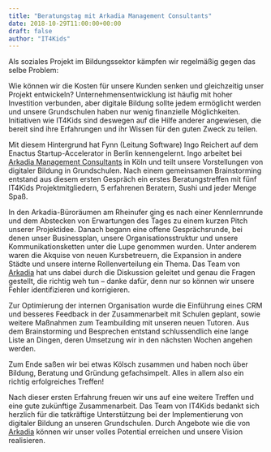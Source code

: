 ```yaml
---
title: "Beratungstag mit Arkadia Management Consultants"
date: 2018-10-29T11:00:00+00:00
draft: false
author: "IT4Kids"
---
```


Als soziales Projekt im Bildungssektor kämpfen wir regelmäßig gegen das selbe Problem:

Wie können wir die Kosten für unsere Kunden senken und gleichzeitig unser Projekt entwickeln?
Unternehmensentwicklung ist häufig mit hoher Investition verbunden, aber digitale Bildung sollte jedem ermöglicht werden und
unsere Grundschulen haben nur wenig finanzielle Möglichkeiten. Initiativen wie IT4Kids sind deswegen auf die Hilfe anderer angewiesen,
die bereit sind ihre Erfahrungen und ihr Wissen für den guten Zweck zu teilen.

Mit diesem Hintergrund hat Fynn (Leitung Software) Ingo Reichert auf dem Enactus Startup-Accelerator in Berlin kennengelernt.
Ingo arbeitet bei <a href="//arkadia.de">Arkadia Management Consultants</a> in Köln und teilt unsere Vorstellungen von digitaler Bildung in Grundschulen.
Nach einem gemeinsamen Brainstorming entstand aus diesem ersten Gespräch ein erstes Beratungstreffen mit
fünf IT4Kids Projektmitgliedern, 5 erfahrenen Beratern, Sushi und jeder Menge Spaß.

In den Arkadia-Büroräumen am Rheinufer ging es nach einer Kennlernrunde und dem Abstecken von Erwartungen des Tages zu einem kurzen Pitch unserer Projektidee.
Danach begann eine offene Gesprächsrunde, bei denen unser Businessplan, unsere Organisationsstruktur und unsere Kommunikationsketten unter die Lupe genommen wurden.
Unter anderem waren die Akquise von neuen Kursbetreuern, die Expansion in andere Städte und unsere interne Rollenverteilung ein Thema.
Das Team von <a href="//arkadia.de">Arkadia</a> hat uns dabei durch die Diskussion geleitet und genau die Fragen gestellt, die richtig weh tun – danke dafür,
denn nur so können wir unsere Fehler identifizieren und korrigieren.

Zur Optimierung der internen Organisation wurde die Einführung eines CRM und besseres Feedback in der Zusammenarbeit mit Schulen geplant,
sowie weitere Maßnahmen zum Teambuilding mit unseren neuen Tutoren. Aus dem Brainstorming und Besprechen entstand schlussendlich eine lange Liste an Dingen,
deren Umsetzung wir in den nächsten Wochen angehen werden.

Zum Ende saßen wir bei etwas Kölsch zusammen und haben noch über Bildung, Beratung und Gründung gefachsimpelt.
Alles in allem also ein richtig erfolgreiches Treffen!

Nach dieser ersten Erfahrung freuen wir uns auf eine weitere Treffen und eine gute zukünftige Zusammenarbeit.
Das Team von IT4Kids bedankt sich herzlich für die tatkräftige Unterstützung bei der Implementierung von digitaler Bildung an unseren Grundschulen.
Durch Angebote wie die von <a href="//arkadia.de">Arkadia</a> können wir unser volles Potential erreichen und unsere Vision realisieren.
